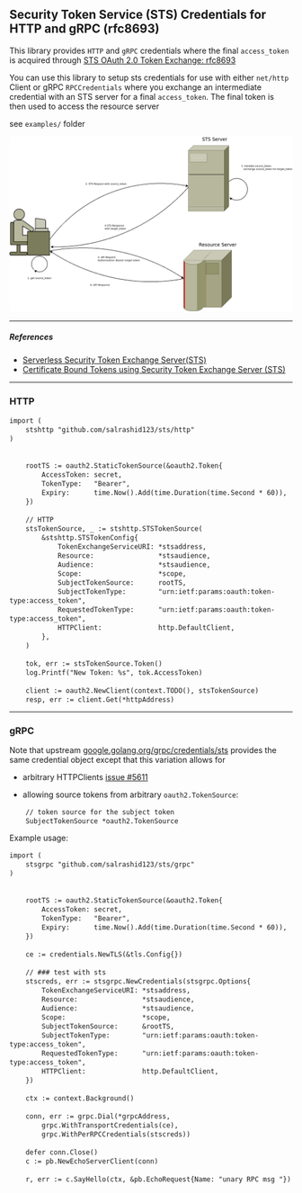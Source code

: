 ##  Security Token Service (STS) Credentials for HTTP and gRPC (rfc8693)


This library provides `HTTP` and `gRPC` credentials where the final `access_token` is acquired through [STS OAuth 2.0 Token Exchange:  rfc8693](https://www.rfc-editor.org/rfc/rfc8693) 


You can use this library to setup sts credentials for use with either `net/http` Client or  gRPC `RPCCredentials` where you exchange an intermediate credential with an STS server for a final `access_token`.   The final token is then used to access the resource server


see `examples/` folder


![images/sts.png](images/sts.png)

---

##### References

* [Serverless Security Token Exchange Server(STS)](https://github.com/salrashid123/sts_server)
* [Certificate Bound Tokens using Security Token Exchange Server (STS)](https://github.com/salrashid123/cert_bound_sts_server)


---

### HTTP


```golang
import (
	stshttp "github.com/salrashid123/sts/http"
)


	rootTS := oauth2.StaticTokenSource(&oauth2.Token{
		AccessToken: secret,
		TokenType:   "Bearer",
		Expiry:      time.Now().Add(time.Duration(time.Second * 60)),
	})

	// HTTP
	stsTokenSource, _ := stshttp.STSTokenSource(
		&stshttp.STSTokenConfig{
			TokenExchangeServiceURI: *stsaddress,
			Resource:                *stsaudience,
			Audience:                *stsaudience,
			Scope:                   *scope,
			SubjectTokenSource:      rootTS,
			SubjectTokenType:        "urn:ietf:params:oauth:token-type:access_token",
			RequestedTokenType:      "urn:ietf:params:oauth:token-type:access_token",
			HTTPClient:              http.DefaultClient,
		},
	)

	tok, err := stsTokenSource.Token()
	log.Printf("New Token: %s", tok.AccessToken)

	client := oauth2.NewClient(context.TODO(), stsTokenSource)
	resp, err := client.Get(*httpAddress)
```

---

### gRPC

Note that upstream [google.golang.org/grpc/credentials/sts](https://pkg.go.dev/google.golang.org/grpc/credentials/sts) provides the same credential object except that this variation allows for


* arbitrary HTTPClients  [issue #5611](https://github.com/grpc/grpc-go/pull/5611)

* allowing source tokens from arbitrary `oauth2.TokenSource`:

```golang
	// token source for the subject token
	SubjectTokenSource *oauth2.TokenSource
```    


Example usage:

```golang
import (
	stsgrpc "github.com/salrashid123/sts/grpc"
)


	rootTS := oauth2.StaticTokenSource(&oauth2.Token{
		AccessToken: secret,
		TokenType:   "Bearer",
		Expiry:      time.Now().Add(time.Duration(time.Second * 60)),
	})

	ce := credentials.NewTLS(&tls.Config{})

	// ### test with sts
	stscreds, err := stsgrpc.NewCredentials(stsgrpc.Options{
		TokenExchangeServiceURI: *stsaddress,
		Resource:                *stsaudience,
		Audience:                *stsaudience,
		Scope:                   *scope,
		SubjectTokenSource:      &rootTS,
		SubjectTokenType:        "urn:ietf:params:oauth:token-type:access_token",
		RequestedTokenType:      "urn:ietf:params:oauth:token-type:access_token",
		HTTPClient:              http.DefaultClient,
	})

	ctx := context.Background()

	conn, err := grpc.Dial(*grpcAddress,
		grpc.WithTransportCredentials(ce),
		grpc.WithPerRPCCredentials(stscreds))

	defer conn.Close()
	c := pb.NewEchoServerClient(conn)

	r, err := c.SayHello(ctx, &pb.EchoRequest{Name: "unary RPC msg "})

```
